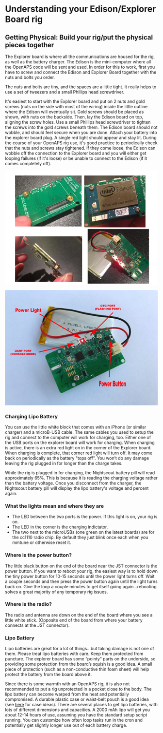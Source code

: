 # Understanding your Edison/Explorer Board rig

## Getting Physical: Build your rig/put the physical pieces together

The Explorer board is where all the communications are housed for the rig, as well as the battery charger.  The Edison is the mini-computer where all the OpenAPS code will be sent and used.  In order for this to work, first you have to screw and connect the Edison and Explorer Board together with the nuts and bolts you order.  

The nuts and bolts are tiny, and the spaces are a little tight.  It really helps to use a set of tweezers and a small Phillips head screwdriver.

It's easiest to start with the Explorer board and put on 2 nuts and gold screws (nuts on the side with most of the wiring) inside the little outline where the Edison will eventually sit.  Gold screws should be placed as shown, with nuts on the backside.  Then, lay the Edison board on top, aligning the screw holes.  Use a small Phillips head screwdriver to tighten the screws into the gold screws beneath them.  The Edison board should not wobble, and should feel secure when you are done.  Attach your battery into the explorer board plug.  A single red light should appear and stay lit.  During the course of your OpenAPS rig use, it's good practice to periodically check that the nuts and screws stay tightened.  If they come loose, the Edison can wobble off the connection to the Explorer board and you will either get looping failures (if it's loose) or be unable to connect to the Edison (if it comes completely off).

![Edison/Explorer Board rig with red light on](../../Images/Edison/Edison_Explorer_Board.png) 

![Edison/Explorer Board rig with labels](img/explorer.png) 

### Charging Lipo Battery

You can use the little white block that comes with an iPhone (or similar charger) and a microB-USB cable.  The same cables you used to setup the rig and connect to the computer will work for charging, too.  Either one of the USB ports on the explorer board will work for charging.  When charging is active, there is an extra red light on in the corner of the Explorer board.  When charging is complete, that corner red light will turn off.  It may come back on periodically as the battery "tops off".  You won’t do any damage leaving the rig plugged in for longer than the charge takes. 

While the rig is plugged in for charging, the Nightscout battery pill will read approximately 65%.  This is because it is reading the charging voltage rather than the battery voltage.  Once you disconnect from the charger, the Nightscout battery pill will display the lipo battery's voltage and percent again.

### What the lights mean and where they are

* The LED between the two ports is the power. If this light is on, your rig is on.
* The LED in the corner is the charging indictator.
* The two next to the microUSBs (one green on the latest boards) are for the cc1110 radio chip. By default they just blink once each when you mmtune or otherwise reset it.

### Where is the power button?

The little black button on the end of the board near the JST connector is the power button. If you want to reboot your rig, the easiest way is to hold down the tiny power button for 10-15 seconds until the power light turns off.  Wait a couple seconds and then press the power button again until the light turns back on.  Give the loop a couple minutes to get itself going again…rebooting solves a great majority of any temporary rig issues. 

### Where is the radio?

The radio and antenna are down on the end of the board where you see a little white stick. (Opposite end of the board from where your battery connects at the JST connector). 

### Lipo Battery

Lipo batteries are great for a lot of things…but taking damage is not one of them.  Please treat lipo batteries with care.  Keep them protected from puncture.  The explorer board has some “pointy” parts on the underside, so providing some protection from the board’s squish is a good idea.  A small piece of protection (such as a non-conductive thin foam sheet) will help protect the battery from the board above it.  

Since there is some warmth with an OpenAPS rig, it is also not recommended to put a rig unprotected in a pocket close to the body.  The lipo battery can become warped from the heat and potentially compromised.  A durable plastic case or waist-belt pouch is a good idea (see [here](http://openaps.readthedocs.io/en/latest/docs/walkthrough/phase-0/hardware/edison.html#cases) for case ideas).  There are several places to get lipo batteries, with lots of different dimensions and capacities.  A 2000 mAh lipo will get you about 12-14 hours of use, assuming you have the standard setup script running.  You can customize how often loop tasks run in the cron and potentially get slightly longer use out of each battery charge.

